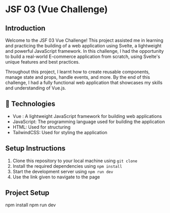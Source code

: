 # JSF 03 (Vue Challenge) 

## Introduction

Welcome to the JSF 03 Vue Challenge! This project assisted me in learning and practicing the building of a web application using Svelte, a lightweight and powerful JavaScript framework. In this challenge, I had the opportunity to build a real-world E-commerce application from scratch, using Svelte's unique features and best practices.

Throughout this project, I learnt how to create reusable components, manage state and props, handle events, and more. By the end of this challenge, I had a fully functional web application that showcases my skills and understanding of Vue.js.

## 🤖 Technologies

* Vue : A lightweight JavaScript framework for building web applications
* JavaScript: The programming language used for building the application
* HTML: Used for structuring
* TailwindCSS: Used for styling the application

## Setup Instructions

1. Clone this repository to your local machine using `git clone`
2. Install the required dependencies using `npm install`
3. Start the development server using `npm run dev`
4. Use the link given to navigate to the page

## Project Setup

npm install
npm run dev

